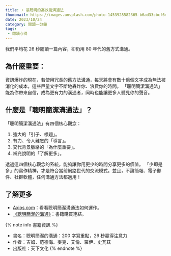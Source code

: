 ```yaml
---
title: ⚡️ 最聰明的高效能溝通法
thumbnail: https://images.unsplash.com/photo-1453928582365-b6ad33cbcf64?auto=format&fit=crop&q=80&w=2946&ixlib=rb-4.0.3&ixid=M3wxMjA3fDB8MHxwaG90by1wYWdlfHx8fGVufDB8fHx8fA%3D%3D
date: 2023/10/24
category: 閱讀一分鐘
tags:
 - 閱讀心得
---
```

我們平均花 26 秒閱讀一篇內容，卻仍用 80 年代的舊方式溝通。
<!-- more -->
## 為什麼重要：
資訊爆炸的現在，若使用冗長的舊方法溝通，每天將會有數十億個文字成為無法被消化的成本，這些巨量文字不斷地轟炸你、浪費你的時間。
「聰明簡潔溝通法」能為你帶來自信，成為更有力的溝通者，同時也能讓更多人聽見你的聲音。
## 什麼是「聰明簡潔溝通法」？
「聰明簡潔溝通法」有四個核心觀念：
1. 強大的「引子、標題」。
2. 有力、令人難忘的「導言」。
3. 交代背景脈絡的「為什麼重要」。
4. 補充說明的「了解更多」。

透過這四個核心觀念的系統，能夠讓你用更少的時間分享更多的價值。
「少即是多」的寫作精神，才是符合當前網路世代的交流模式。並且，不論簡報、電子郵件、社群軟體，任何溝通方法都適用！
## 了解更多
- [Axios.com](https://www.axios.com/)：看看聰明簡潔溝通法如何運作。
- [《聰明簡潔的溝通》](https://www.books.com.tw/products/0010958366?sloc=main)：書籍購買連結。

{% note info 書籍資訊  %}
- 書名：聰明簡潔的溝通：200 字寫重點，26 秒贏得注意力
- 作者：吉姆．范德海、麥克．艾倫、羅伊．史瓦茲
- 出版社：天下文化
{% endnote %}
